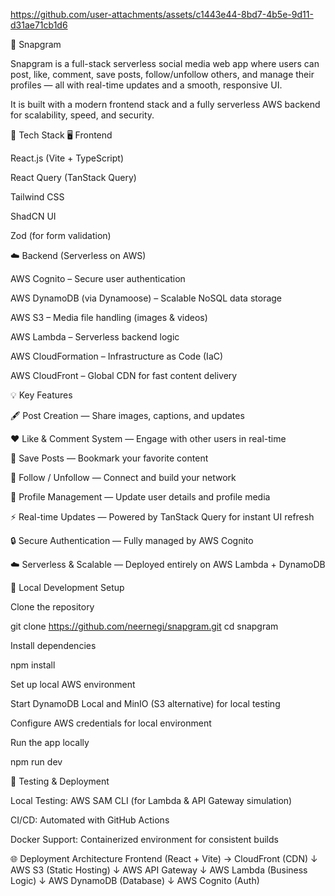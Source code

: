 

https://github.com/user-attachments/assets/c1443e44-8bd7-4b5e-9d11-d31ae71cb1d6

📸 Snapgram

Snapgram is a full-stack serverless social media web app where users can post, like, comment, save posts, follow/unfollow others, and manage their profiles — all with real-time updates and a smooth, responsive UI.

It is built with a modern frontend stack and a fully serverless AWS backend for scalability, speed, and security.

🚀 Tech Stack
🖥️ Frontend

React.js (Vite + TypeScript)

React Query (TanStack Query)

Tailwind CSS

ShadCN UI

Zod (for form validation)

☁️ Backend (Serverless on AWS)

AWS Cognito – Secure user authentication

AWS DynamoDB (via Dynamoose) – Scalable NoSQL data storage

AWS S3 – Media file handling (images & videos)

AWS Lambda – Serverless backend logic

AWS CloudFormation – Infrastructure as Code (IaC)

AWS CloudFront – Global CDN for fast content delivery

💡 Key Features

🖋️ Post Creation — Share images, captions, and updates

❤️ Like & Comment System — Engage with other users in real-time

💾 Save Posts — Bookmark your favorite content

🔄 Follow / Unfollow — Connect and build your network

👤 Profile Management — Update user details and profile media

⚡ Real-time Updates — Powered by TanStack Query for instant UI refresh

🔒 Secure Authentication — Fully managed by AWS Cognito

☁️ Serverless & Scalable — Deployed entirely on AWS Lambda + DynamoDB

🧰 Local Development Setup

Clone the repository

git clone https://github.com/neernegi/snapgram.git
cd snapgram


Install dependencies

npm install


Set up local AWS environment

Start DynamoDB Local and MinIO (S3 alternative) for local testing

Configure AWS credentials for local environment

Run the app locally

npm run dev

🧪 Testing & Deployment

Local Testing: AWS SAM CLI (for Lambda & API Gateway simulation)

CI/CD: Automated with GitHub Actions

Docker Support: Containerized environment for consistent builds

🌐 Deployment Architecture
Frontend (React + Vite)  →  CloudFront (CDN)
                             ↓
                        AWS S3 (Static Hosting)
                             ↓
                        AWS API Gateway
                             ↓
                        AWS Lambda (Business Logic)
                             ↓
                        AWS DynamoDB (Database)
                             ↓
                        AWS Cognito (Auth)
